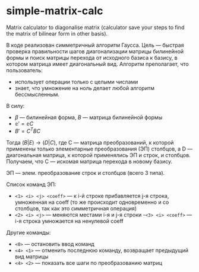 # simple-matrix-calc
Matrix calculator to diagonalise matrix (calculator save your steps to find the matrix of bilinear form in other basis).

В коде реализован симметричный алгоритм Гаусса. Цель — быстрая проверка правильности шагов диагонализации матрицы билинейной формы и поиск матрицы перехода от исходного базиса к базису, в котором матрица имеет диагональный вид. Алгоритм преполагает, что пользователь: 
- использует операции только с целыми числами
- знает, что умножение на ноль делает любой алгоритм бессмысленным. 

В силу:
- $\beta$ — билинейная форма, $B$ — матрица билинейной формы
- $\mathbb{e}' = \mathbb{e}C$
- $B' = C^TBC$

Тогда $(B|E) \rightarrow (D|C)$, где C — матрица преобразований, к которой применены только элементарные преобразования (ЭП) столбцов, а D — диагональная матрица, к которой применялись ЭП и строк, и столбцов. Получаем, что C — искомая матрица перехода в новому базису.


ЭП — элем. преобразование строк и столбцов (всего 3 типа).

Список команд ЭП:
- ```<1> <i> <j> <coeff>``` — к i-й строке прибавляется j-я строка, умноженная на coeff (то же происходит одновременно и со столбцов, так как это симметричная операция)
- `<2> <i> <j>` — меняются местами i-я и j-я строки
-`<3> <i> <coeff>` — i-я строка умножается на ненулевой coeff

Другие команды:
- `<0>` — остановить ввод команд
- `<4> <1>` — отменить последнюю команду, возвращает предыдущий вид матрицы
- `<4> <2>` — показать все шаги по преобразованию матриц
